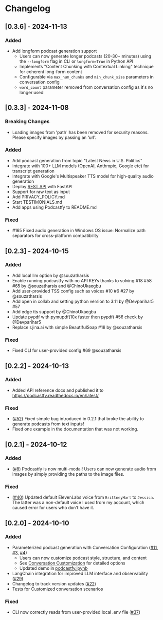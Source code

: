 # Changelog

## [0.3.6] - 2024-11-13

### Added
- Add longform podcast generation support
  - Users can now generate longer podcasts (20-30+ minutes) using the `--longform` flag in CLI or `longform=True` in Python API
  - Implements "Content Chunking with Contextual Linking" technique for coherent long-form content
  - Configurable via `max_num_chunks` and `min_chunk_size` parameters in conversation config
  - `word_count` parameter removed from conversation config as it's no longer used

## [0.3.3] - 2024-11-08

### Breaking Changes
- Loading images from 'path' has been removed for security reasons. Please specify images by passing an 'url'.

### Added
- Add podcast generation from topic "Latest News in U.S. Politics"
- Integrate with 100+ LLM models (OpenAI, Anthropic, Google etc) for transcript generation
- Integrate with Google's Multispeaker TTS model for high-quality audio generation
- Deploy [REST API](https://github.com/souzatharsis/podcastfy/blob/main/usage/api.md) with FastAPI
- Support for raw text as input
- Add PRIVACY_POLICY.md
- Start TESTIMONIALS.md
- Add apps using Podcastfy to README.md

### Fixed
- #165 Fixed audio generation in Windows OS issue: Normalize path separators for cross-platform compatibility

## [0.2.3] - 2024-10-15

### Added
- Add local llm option by @souzatharsis
- Enable running podcastfy with no API KEYs thanks to solving #18 #58 #65 by @souzatharsis and @ChinoUkaegbu 
- Add user-provided TSS config such as voices #10 #6 #27 by @souzatharsis
- Add open in collab and setting python version to 3.11 by @Devparihar5 #57
- Add edge tts support by @ChinoUkaegbu
- Update pypdf with pymupdf(10x faster then pypdf) #56 check by @Devparihar5
- Replace r.jina.ai with simple BeautifulSoap #18 by @souzatharsis

### Fixed
- Fixed CLI for user-provided config #69 @souzatharsis

## [0.2.2] - 2024-10-13

### Added
- Added API reference docs and published it to https://podcastfy.readthedocs.io/en/latest/

### Fixed 
- ([#52](https://github.com/user/podcastfy/issues/37)) Fixed simple bug introduced in 0.2.1 that broke the ability to generate podcasts from text inputs!
- Fixed one example in the documentation that was not working.

## [0.2.1] - 2024-10-12


### Added
- ([#8](https://github.com/user/podcastfy/issues/8)) Podcastfy is now multi-modal! Users can now generate audio from images by simply providing the paths to the image files.

### Fixed 
- ([#40](https://github.com/user/podcastfy/issues/37)) Updated default ElevenLabs voice from `BrittneyHart` to `Jessica`. The latter was a non-default voice I used from my account, which caused error for users who don't have it.

## [0.2.0] - 2024-10-10

### Added
- Parameterized podcast generation with Conversation Configuration ([#11](https://github.com/user/podcastfy/issues/11), [#3](https://github.com/user/podcastfy/issues/3), [#4](https://github.com/user/podcastfy/issues/4))
  - Users can now customize podcast style, structure, and content
  - See [Conversation Customization](usage/conversation_custom.md) for detailed options
  - Updated demo in [podcastfy.ipynb](podcastfy.ipynb)
- LangChain integration for improved LLM interface and observability ([#29](https://github.com/user/podcastfy/issues/29))
- Changelog to track version updates ([#22](https://github.com/user/podcastfy/issues/22))
- Tests for Customized conversation scenarios

### Fixed
- CLI now correctly reads from user-provided local .env file ([#37](https://github.com/user/podcastfy/issues/37))
